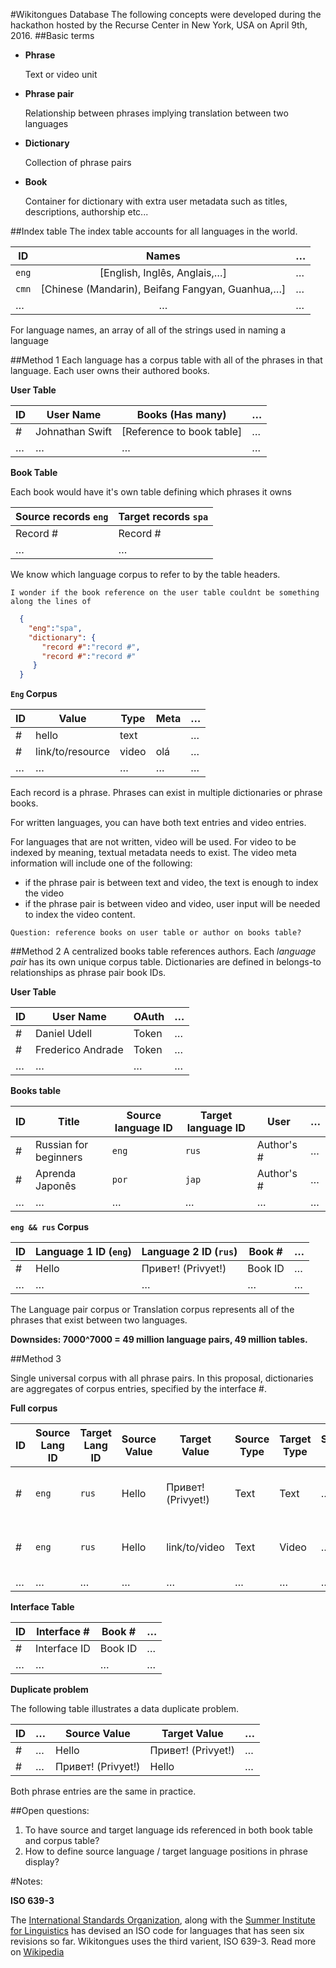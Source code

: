 #Wikitongues Database
The following concepts were developed during the hackathon hosted by the Recurse Center in New York, USA on April 9th, 2016.
##Basic terms
* **Phrase**

   Text or video unit

* **Phrase pair**

   Relationship between phrases implying translation between two languages

* **Dictionary**

   Collection of phrase pairs

* **Book**

   Container for dictionary with extra user metadata such as titles, descriptions, authorship etc...

##Index table
The index table accounts for all languages in the world.

|ID|Names|… |
|---|:---:|--- |
|`eng`|[English, Inglês, Anglais,…]|… |
|`cmn`|[Chinese (Mandarin), Beifang Fangyan, Guanhua,…]|… |
|…|…|… |
For language names, an array of all of the strings used in naming a language

##Method 1
Each language has a corpus table with all of the phrases in that language. Each user owns their authored books.

**User Table**

|ID|User Name|Books (Has many)|… |
|---|---|---|--- |
|#|Johnathan Swift|[Reference to book table]|… |
|…|…|…|… |

**Book Table**

Each book would have it's own table defining which phrases it owns

|Source records `eng`|Target records `spa` |
|---|--- |
|Record #|Record # |
|…|… |

We know which language corpus to refer to by the table headers.

`I wonder if the book reference on the user table couldnt be something along the lines of`
```json
  {
    "eng":"spa",
    "dictionary": {
       "record #":"record #",
       "record #":"record #"
     }
  }
```
**`Eng` Corpus**

|ID|Value|Type|Meta|… |
|---|---|---|---|--- |
|#|hello|text||… |
|#|link/to/resource|video|olá|… |
|…|…|…|…|… |

Each record is a phrase. Phrases can exist in multiple dictionaries or phrase books.

For written languages, you can have both text entries and video entries.

For languages that are not written, video will be used. For video to be indexed by meaning, textual metadata needs to exist. The video meta information will include one of the following:
* if the phrase pair is between text and video, the text is enough to index the video
* if the phrase pair is between video and video, user input will be needed to index the video content.

`Question: reference books on user table or author on books table?`

##Method 2
A centralized books table references authors. Each *language pair* has its own unique corpus table. Dictionaries are defined in belongs-to relationships as phrase pair book IDs.

**User Table**

|ID|User Name|OAuth|… |
|---|---|---|--- |
|#|Daniel Udell|Token|… |
|#|Frederico Andrade|Token|… |
|…|…|…|… |

**Books table**

|ID|Title|Source language ID|Target language ID|User|… |
|---|---|---|---|---|--- |
|#|Russian for beginners|`eng`|`rus`|Author's #|… |
|#|Aprenda Japonês|`por`|`jap`|Author's #|… |
|…|…|…|…|…|… |

**`eng && rus` Corpus**

|ID|Language 1 ID (`eng`)|Language 2 ID (`rus`)|Book #|… |
|---|---|---|---|--- |
|#|Hello|Привет! (Privyet!)|Book ID|… |
|…|…|…|…|… |
The Language pair corpus or Translation corpus represents all of the phrases that exist between two languages.

**Downsides: 7000^7000 = 49 million language pairs, 49 million tables.**

##Method 3

Single universal corpus with all phrase pairs. In this proposal, dictionaries are aggregates of corpus entries, specified by the interface #.

**Full corpus**

|ID|Source Lang ID|Target Lang ID|Source Value| Target Value|Source Type|Target Type|Source Meta|Target Meta|Interface ID|… |
|---|---|---|---|---|---|---|---|---|---|--- |
|#|`eng`|`rus`|Hello|Привет! (Privyet!)|Text|Text|…|…|Reference to Book Interface Table|… |
|#|`eng`|`rus`|Hello|link/to/video|Text|Video|…|hello|Reference to Book Interface Table|… |
|…|…|…|…|…|…|…|…|…|…|… |

**Interface Table**

|ID|Interface #|Book #|… |
|---|---|---|--- |
|#|Interface ID|Book ID|… |
|…|…|…|… |

**Duplicate problem**

The following table illustrates a data duplicate problem.

|ID|…|Source Value|Target Value|… |
|---|---|---|---|--- |
|#|…|Hello|Привет! (Privyet!)|… |
|#|…|Привет! (Privyet!)|Hello|… |
Both phrase entries are the same in practice.

##Open questions:

1. To have source and target language ids referenced in both book table and corpus table?
2. How to define source language / target language positions in phrase display?

#Notes:

**ISO 639-3**

The [International Standards Organization](http://www.iso.org/iso/home.html), along with the [Summer Institute for Linguistics](http://www.sil.org/) has devised an ISO code for languages that has seen six revisions so far. Wikitongues uses the third varient, ISO 639-3. Read more on [Wikipedia](https://en.wikipedia.org/wiki/ISO_639)
